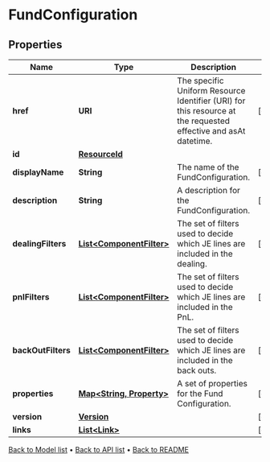 

# FundConfiguration


## Properties

| Name | Type | Description | Notes |
|------------ | ------------- | ------------- | -------------|
|**href** | **URI** | The specific Uniform Resource Identifier (URI) for this resource at the requested effective and asAt datetime. |  [optional] |
|**id** | [**ResourceId**](ResourceId.md) |  |  |
|**displayName** | **String** | The name of the FundConfiguration. |  [optional] |
|**description** | **String** | A description for the FundConfiguration. |  [optional] |
|**dealingFilters** | [**List&lt;ComponentFilter&gt;**](ComponentFilter.md) | The set of filters used to decide which JE lines are included in the dealing. |  [optional] |
|**pnlFilters** | [**List&lt;ComponentFilter&gt;**](ComponentFilter.md) | The set of filters used to decide which JE lines are included in the PnL. |  [optional] |
|**backOutFilters** | [**List&lt;ComponentFilter&gt;**](ComponentFilter.md) | The set of filters used to decide which JE lines are included in the back outs. |  [optional] |
|**properties** | [**Map&lt;String, Property&gt;**](Property.md) | A set of properties for the Fund Configuration. |  [optional] |
|**version** | [**Version**](Version.md) |  |  [optional] |
|**links** | [**List&lt;Link&gt;**](Link.md) |  |  [optional] |



[Back to Model list](../README.md#documentation-for-models) &#8226; [Back to API list](../README.md#documentation-for-api-endpoints) &#8226; [Back to README](../README.md)


